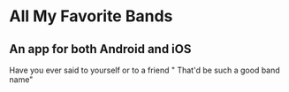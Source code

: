 <html>
	<h1>All My Favorite Bands</h1>
	<h2>An app for both Android and iOS</h2>
	<p>Have you ever said to yourself or to a friend &quot That'd be such a good band name&quot</h2>
</html>